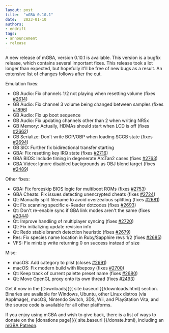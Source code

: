 ```yaml
---
layout: post
title:  "mGBA 0.10.1"
date:   2023-01-10
authors:
- endrift
tags:
- announcement
- release
---
```

A new release of mGBA, version 0.10.1 is available. This version is a bugfix release, which contains several important fixes. This release took a lot longer than expected, but hopefully it'll be free of new bugs as a result. An extensive list of changes follows after the cut.<!--more-->

Emulation fixes:

 - GB Audio: Fix channels 1/2 not playing when resetting volume (fixes [#2614](https://mgba.io/i/2614))
 - GB Audio: Fix channel 3 volume being changed between samples (fixes [#1896](https://mgba.io/i/1896))
 - GB Audio: Fix up boot sequence
 - GB Audio: Fix updating channels other than 2 when writing NR5x
 - GB Memory: Actually, HDMAs should start when LCD is off (fixes [#2662](https://mgba.io/i/2662))
 - GB Serialize: Don't write BGP/OBP when loading SCGB state (fixes [#2694](https://mgba.io/i/2694))
 - GB SIO: Further fix bidirectional transfer starting
 - GBA: Fix resetting key IRQ state (fixes [#2716](https://mgba.io/i/2716))
 - GBA BIOS: Include timing in degenerate ArcTan2 cases (fixes [#2763](https://mgba.io/i/2763))
 - GBA Video: Ignore disabled backgrounds as OBJ blend target (fixes [#2489](https://mgba.io/i/2489))

Other fixes:

 - GBA: Fix forceskip BIOS logic for multiboot ROMs (fixes [#2753](https://mgba.io/i/2753))
 - GBA Cheats: Fix issues detecting unencrypted cheats (fixes [#2724](https://mgba.io/i/2724))
 - Qt: Manually split filename to avoid overzealous splitting (fixes [#2681](https://mgba.io/i/2681))
 - Qt: Fix scanning specific e-Reader dotcodes (fixes [#2693](https://mgba.io/i/2693))
 - Qt: Don't re-enable sync if GBA link modes aren't the same (fixes [#2044](https://mgba.io/i/2044))
 - Qt: Improve handling of multiplayer syncing (fixes [#2720](https://mgba.io/i/2720))
 - Qt: Fix initializing update revision info
 - Qt: Redo stable branch detection heuristic (fixes [#2679](https://mgba.io/i/2679))
 - Res: Fix species name location in Ruby/Sapphire revs 1/2 (fixes [#2685](https://mgba.io/i/2685))
 - VFS: Fix minizip write returning 0 on success instead of size

Misc:

 - macOS: Add category to plist (closes [#2691](https://mgba.io/i/2691))
 - macOS: Fix modern build with libepoxy (fixes [#2700](https://mgba.io/i/2700))
 - Qt: Keep track of current palette preset name (fixes [#2680](https://mgba.io/i/2680))
 - Qt: Move OpenGL proxy onto its own thread (fixes [#2493](https://mgba.io/i/2493))

Get it now in the [Downloads]({{ site.baseurl }}/downloads.html) section. Binaries are available for Windows, Ubuntu, other Linux distros (via AppImage), macOS, Nintendo Switch, 3DS, Wii, and PlayStation Vita, and the source code is available for all other platforms.

If you enjoy using mGBA and wish to give back, there is a list of ways to donate on the [donations page]({{ site.baseurl }}/donate.html), including an [mGBA Patreon](https://www.patreon.com/mgba).
